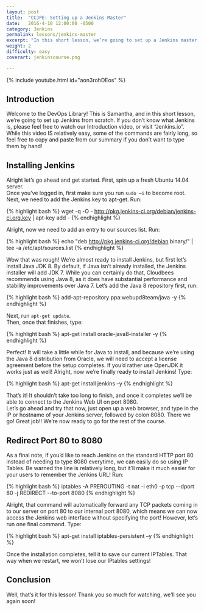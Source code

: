 ```yaml
---
layout: post
title:  "CCJPE: Setting up a Jenkins Master"
date:   2016-4-10 12:00:00 -0500
category: Jenkins
permalink: lessons/jenkins-master
excerpt: "In this short lesson, we’re going to set up a Jenkins master from scratch."  
weight: 2
difficulty: easy
coverart: jenkinscourse.png

---
```

{% include youtube.html id="aon3rohDEos" %}

Introduction
------------
Welcome to the DevOps Library!  This is Samantha, and in this short lesson, we’re going to set up Jenkins from scratch.  If you don’t know what Jenkins is, please feel free to watch our Introduction video, or visit “Jenkins.io”.  While this video IS relatively easy, some of the commands are fairly long, so feel free to copy and paste from our summary if you don’t want to type them by hand!

Installing Jenkins
------------------
Alright let’s go ahead and get started.  First, spin up a fresh Ubuntu 14.04 server.  
Once you’ve logged in, first make sure you run `sudo –i` to become root.  
Next, we need to add the Jenkins key to apt-get.  Run:

{% highlight bash %}
wget -q -O - http://pkg.jenkins-ci.org/debian/jenkins-ci.org.key | apt-key add -
{% endhighlight %}

Alright, now we need to add an entry to our sources list.  Run:

{% highlight bash %}
echo "deb http://pkg.jenkins-ci.org/debian binary/" | tee -a /etc/apt/sources.list
{% endhighlight %}

Wow that was rough!  We’re almost ready to install Jenkins, but first let’s install Java JDK 8.  By default, if Java isn’t already installed, the Jenkins installer will add JDK 7.  While you can certainly do that, Cloudbees recommends using Java 8, as it does have substantial performance and stability improvements over Java 7.
Let’s add the Java 8 repository first, run:

{% highlight bash %}
add-apt-repository ppa:webupd8team/java -y
{% endhighlight %}

Next, run `apt-get update`.  
Then, once that finishes, type:

{% highlight bash %}
apt-get install oracle-java8-installer -y
{% endhighlight %}

Perfect!  It will take a little while for Java to install, and because we’re using the Java 8 distribution from Oracle, we will need to accept a license
agreement before the setup completes.  If you’d rather use OpenJDK it works just as well!
Alright, now we’re finally ready to install Jenkins!  Type:

{% highlight bash %}
apt-get install jenkins –y
{% endhighlight %}

That’s it!  It shouldn’t take too long to finish, and once it completes we’ll be able to connect to the Jenkins Web UI on port 8080.  
Let’s go ahead and try that now, just open up a web browser, and type in the IP or hostname of your Jenkins server, followed by colon 8080.  There we go!  Great job!!  We’re now ready to go for the rest of the course.

Redirect Port 80 to 8080
------------------------
As a final note, if you’d like to reach Jenkins on the standard HTTP port 80 instead of needing to type 8080 everytime, we can easily do so using IP Tables.  Be warned the line is relatively long, but it’ll make it much easier for your users to remember the Jenkins URL!  Run:

{% highlight bash %}
iptables -A PREROUTING -t nat -i eth0 -p tcp --dport 80 -j REDIRECT --to-port 8080
{% endhighlight %}

Alright, that command will automatically forward any TCP packets coming in to our server on port 80 to our internal port 8080, which means we can now access the Jenkins web interface without specifying the port!  However, let’s run one final command.  Type:

{% highlight bash %}
apt-get install iptables-persistent –y
{% endhighlight %}

Once the installation completes, tell it to save our current IPTables.  That way when we restart, we won’t lose our IPtables settings!

Conclusion
----------
Well, that’s it for this lesson!  Thank you so much for watching, we’ll see you again soon!
